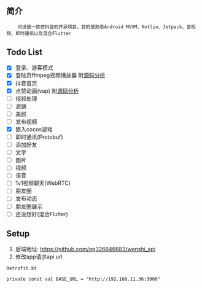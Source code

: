 #
## 简介

        问世是一款仿抖音的开源项目，目的是熟悉Android MVVM、Kotlin、Jetpack、音视频、即时通讯以及混合Flutter

## Todo List
- [x] 登录、游客模式
- [x] 登陆页ffmpeg视频播放器 附[源码分析](https://github.com/qq326646683/tech-article/blob/master/android/AndroidJNI实战——记录实现视频播放器.md)
- [x] 抖音首页
- [x] 点赞动画(vap) 附[源码分析](https://github.com/qq326646683/tech-article/blob/master/android/Android学习——VAP源码.md)
- [ ] 视频处理
- [ ] 滤镜
- [ ] 美颜
- [ ] 发布视频
- [x] 嵌入cocos游戏
- [ ] 即时通讯(Protobuf)
- [ ] 添加好友
- [ ] 文字
- [ ] 图片
- [ ] 视频
- [ ] 语音
- [ ] 1v1视频聊天(WebRTC)
- [ ] 朋友圈
- [ ] 发布动态
- [ ] 朋友圈展示
- [ ] 还没想好(混合Flutter)

## Setup

1. 后端地址: https://github.com/qq326646683/wenshi_api
2. 修改app请求api url
```
Retrofit.kt

private const val BASE_URL = "http://192.168.11.36:3000"
```





